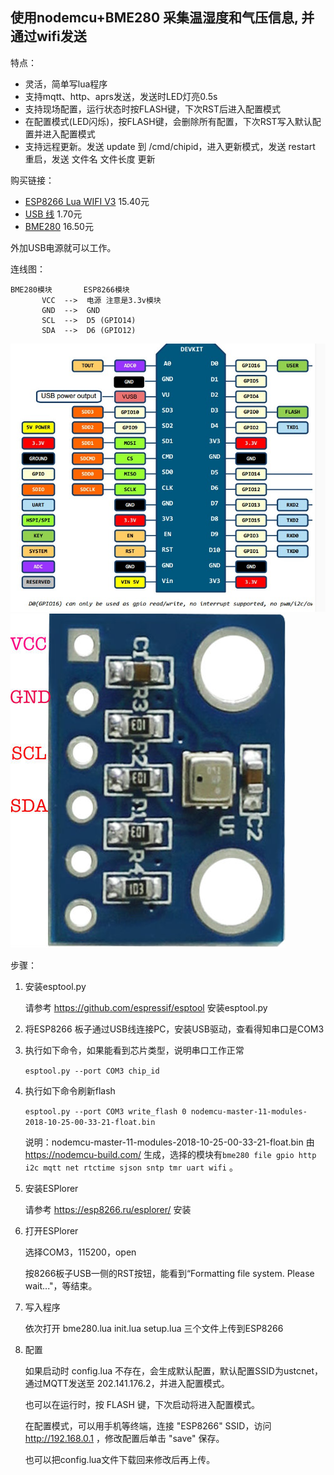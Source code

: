 ## 使用nodemcu+BME280 采集温湿度和气压信息, 并通过wifi发送

特点：

* 灵活，简单写lua程序
* 支持mqtt、http、aprs发送，发送时LED灯亮0.5s
* 支持现场配置，运行状态时按FLASH键，下次RST后进入配置模式
* 在配置模式(LED闪烁)，按FLASH键，会删除所有配置，下次RST写入默认配置并进入配置模式
* 支持远程更新。发送 update 到 /cmd/chipid，进入更新模式，发送 restart 重启，发送 文件名 文件长度 更新

购买链接：

* [ESP8266 Lua WIFI V3](https://item.taobao.com/item.htm?id=531755241333) 15.40元
* [USB 线](https://item.taobao.com/item.htm?id=557156308010) 1.70元
* [BME280](https://item.taobao.com/item.htm?id=541618585092) 16.50元

外加USB电源就可以工作。

连线图：

```
BME280模块       ESP8266模块
       VCC  -->  电源 注意是3.3v模块
       GND  -->  GND
       SCL  -->  D5 (GPIO14)
       SDA  -->  D6 (GPIO12)
```


![IMG](img/nodemcu_v3_pin.jpg) ![IMG](img/bme280_pin.jpg)

步骤：

1. 安装esptool.py

   请参考 https://github.com/espressif/esptool 安装esptool.py

2. 将ESP8266 板子通过USB线连接PC，安装USB驱动，查看得知串口是COM3

3. 执行如下命令，如果能看到芯片类型，说明串口工作正常

   `esptool.py --port COM3 chip_id`

4. 执行如下命令刷新flash

   `esptool.py --port COM3 write_flash 0 nodemcu-master-11-modules-2018-10-25-00-33-21-float.bin`

   说明：nodemcu-master-11-modules-2018-10-25-00-33-21-float.bin 由 https://nodemcu-build.com/ 生成，选择的模块有`bme280 file gpio http i2c mqtt net rtctime sjson sntp tmr uart wifi` 。

5. 安装ESPlorer

   请参考 https://esp8266.ru/esplorer/ 安装

6. 打开ESPlorer

   选择COM3，115200，open

   按8266板子USB一侧的RST按钮，能看到“Formatting file system. Please wait..."，等结束。

7. 写入程序

   依次打开 bme280.lua init.lua setup.lua 三个文件上传到ESP8266

8. 配置

   如果启动时 config.lua 不存在，会生成默认配置，默认配置SSID为ustcnet，通过MQTT发送至 202.141.176.2，并进入配置模式。

   也可以在运行时，按 FLASH 键，下次启动将进入配置模式。

   在配置模式，可以用手机等终端，连接 "ESP8266" SSID，访问 http://192.168.0.1 ，修改配置后单击 "save" 保存。

   也可以把config.lua文件下载回来修改后再上传。

